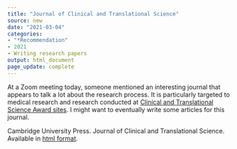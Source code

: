 ```yaml
---
title: "Journal of Clinical and Translational Science"
source: new
date: "2021-03-04"
categories:
- "*Recommendation"
- 2021
- Writing research papers
output: html_document
page_update: complete
---
```


At a Zoom meeting today, someone mentioned an interesting journal that appears to talk a lot about the research process. It is particularly targeted to medical research and research conducted at [Clinical and Translational Science Award sites](https://clic-ctsa.org/ctsa-program-hub-directory). I might want to eventually write some articles for this journal.

<!--more-->

Cambridge University Press. Journal of Clinical and Translational Science. Available in [html format](https://www.cambridge.org/core/journals/journal-of-clinical-and-translational-science).
